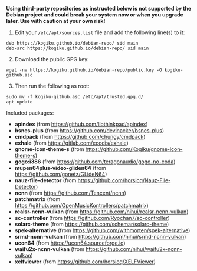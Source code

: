 **Using third-party repositories as instructed below is not supported by the Debian project and could break your system now or when you upgrade later. Use with caution at your own risk!**
1. Edit your `/etc/apt/sources.list` file and add the following line(s) to it:
```
deb https://kogiku.github.io/debian-repo/ sid main
deb-src https://kogiku.github.io/debian-repo/ sid main
```
2. Download the public GPG key:
```
wget -nv https://kogiku.github.io/debian-repo/public.key -O kogiku-github.asc
```
3. Then run the following as root:
```
sudo mv -f kogiku-github.asc /etc/apt/trusted.gpg.d/
apt update
```
Included packages:
 * **apindex** (from https://github.com/libthinkpad/apindex)
 * **bsnes-plus** (from https://github.com/devinacker/bsnes-plus)
 * **cmdpack** (from https://github.com/chungy/cmdpack)
 * **exhale** (from https://gitlab.com/ecodis/exhale)
 * **gnome-icon-theme-s** (from https://github.com/Kogiku/gnome-icon-theme-s)
 * **gogo:i386** (from https://github.com/teragonaudio/gogo-no-coda)
 * **mupen64plus-video-gliden64** (from https://github.com/gonetz/GLideN64)
 * **nauz-file-detector** (from https://github.com/horsicq/Nauz-File-Detector)
 * **ncnn** (from https://github.com/Tencent/ncnn)
 * **patchmatrix** (from https://github.com/OpenMusicKontrollers/patchmatrix)
 * **realsr-ncnn-vulkan** (from https://github.com/nihui/realsr-ncnn-vulkan)
 * **sc-controller** (from https://github.com/Ryochan7/sc-controller)
 * **solarc-theme** (from https://github.com/schemar/solarc-theme)
 * **spek-alternative** (from https://github.com/withmorten/spek-alternative)
 * **srmd-ncnn-vulkan** (from https://github.com/nihui/srmd-ncnn-vulkan)
 * **ucon64** (from https://ucon64.sourceforge.io)
 * **waifu2x-ncnn-vulkan** (from https://github.com/nihui/waifu2x-ncnn-vulkan)
 * **xelfviewer** (from https://github.com/horsicq/XELFViewer)
